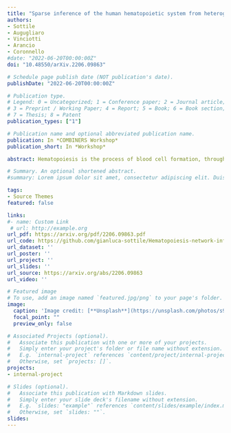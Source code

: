 ```yaml
---
title: "Sparse inference of the human hematopoietic system from heterogeneous and partially observed genomic data"
authors:
- Sottile
- Augugliaro
- Vinciotti
- Arancio
- Coronnello
#date: "2022-06-20T00:00:00Z"
doi: "10.48550/arXiv.2206.09863"

# Schedule page publish date (NOT publication's date).
publishDate: "2022-06-20T00:00:00Z"

# Publication type.
# Legend: 0 = Uncategorized; 1 = Conference paper; 2 = Journal article;
# 3 = Preprint / Working Paper; 4 = Report; 5 = Book; 6 = Book section;
# 7 = Thesis; 8 = Patent
publication_types: ["1"]

# Publication name and optional abbreviated publication name.
publication: In *COMBINERS Workshop*
publication_short: In *Workshop*

abstract: Hematopoiesis is the process of blood cell formation, through which progenitor stem cells differentiate into mature forms, such as white and red blood cells or mature platelets. While the precursors of the mature forms share many regulatory pathways involving common cellular nuclear factors, specific networks of regulation shape their fate towards one lineage or another. In this study, we aim to analyse the complex regulatory network that drives the formation of mature red blood cells and platelets from their common precursor. To this aim, we develop a dedicated graphical model which we infer from the latest RT-qPCR genomic data. The model also accounts for the effect of external genomic data. A computationally efficient Expectation-Maximization algorithm allows regularised network inference from the high-dimensional and often only partially observed RT-qPCR data. A careful combination of alternating direction method of multipliers algorithms allows achieving sparsity in the individual lineage networks and a high sharing between these networks, together with the detection of the associations between the membrane-bound receptors and the nuclear factors. The approach will be implemented in the R package cglasso and can be used in similar applications where network inference is conducted from high-dimensional, heterogeneous and partially observed data.

# Summary. An optional shortened abstract.
#summary: Lorem ipsum dolor sit amet, consectetur adipiscing elit. Duis posuere tellus ac convallis placerat. Proin tincidunt magna sed ex sollicitudin condimentum.

tags:
- Source Themes
featured: false

links:
#- name: Custom Link
 # url: http://example.org
url_pdf: https://arxiv.org/pdf/2206.09863.pdf
url_code: https://github.com/gianluca-sottile/Hematopoiesis-network-inference-from-RT-qPCR-data
url_dataset: ''
url_poster: ''
url_project: ''
url_slides: ''
url_source: https://arxiv.org/abs/2206.09863
url_video: ''

# Featured image
# To use, add an image named `featured.jpg/png` to your page's folder. 
image:
  caption: 'Image credit: [**Unsplash**](https://unsplash.com/photos/s9CC2SKySJM)'
  focal_point: ""
  preview_only: false

# Associated Projects (optional).
#   Associate this publication with one or more of your projects.
#   Simply enter your project's folder or file name without extension.
#   E.g. `internal-project` references `content/project/internal-project/index.md`.
#   Otherwise, set `projects: []`.
projects:
- internal-project

# Slides (optional).
#   Associate this publication with Markdown slides.
#   Simply enter your slide deck's filename without extension.
#   E.g. `slides: "example"` references `content/slides/example/index.md`.
#   Otherwise, set `slides: ""`.
slides:
---
```


